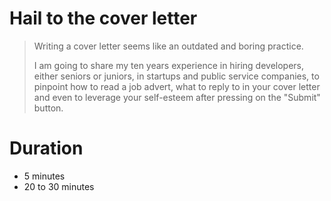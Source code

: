 # Hail to the cover letter

> Writing a cover letter seems like an outdated and boring practice.
>
> I am going to share my ten years experience in hiring developers, either seniors or juniors, in startups and public service companies, to pinpoint how to read a job advert, what to reply to in your cover letter and even to leverage your self-esteem after pressing on the "Submit" button.

# Duration

- 5 minutes
- 20 to 30 minutes
